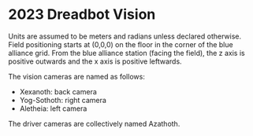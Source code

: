 # 2023 Dreadbot Vision

Units are assumed to be meters and radians unless declared otherwise.
Field positioning starts at (0,0,0) on the floor in the corner of the blue alliance grid.
From the blue alliance station (facing the field), the z axis is positive outwards and the x axis is positive leftwards.

The vision cameras are named as follows:
- Xexanoth: back camera
- Yog-Sothoth: right camera
- Aletheia: left camera

The driver cameras are collectively named Azathoth. 
